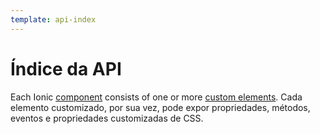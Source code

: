```yaml
---
template: api-index
---
```


# Índice da API

Each Ionic [component](/docs/components) consists of one or more [custom elements](https://developer.mozilla.org/en-US/docs/Web/Web_Components/Using_custom_elements). Cada elemento customizado, por sua vez, pode expor propriedades, métodos, eventos e propriedades customizadas de CSS.